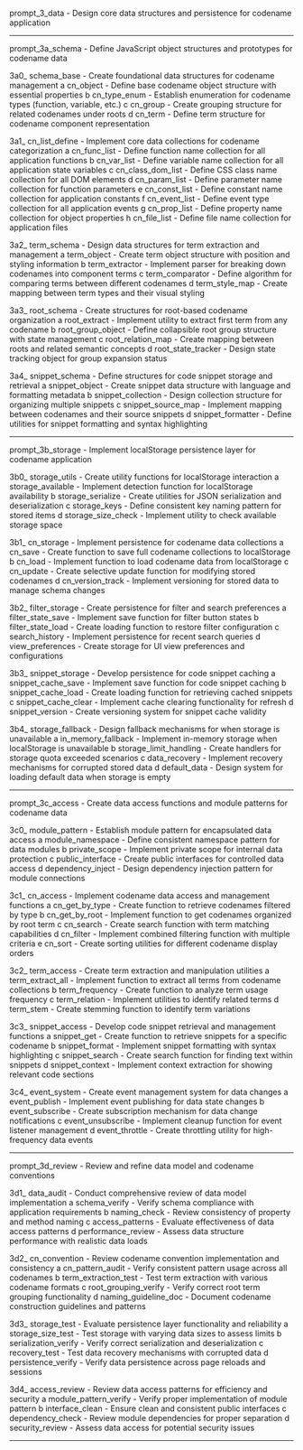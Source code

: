 prompt_3_data         - Design core data structures and persistence for codename application

--------------------------------------------------------------------------------

prompt_3a_schema        - Define JavaScript object structures and prototypes for codename data

3a0_ schema_base        - Create foundational data structures for codename management
   a cn_object          - Define base codename object structure with essential properties
   b cn_type_enum       - Establish enumeration for codename types (function, variable, etc.)
   c cn_group           - Create grouping structure for related codenames under roots
   d cn_term            - Define term structure for codename component representation

3a1_ cn_list_define     - Implement core data collections for codename categorization
   a cn_func_list       - Define function name collection for all application functions
   b cn_var_list        - Define variable name collection for all application state variables
   c cn_class_dom_list  - Define CSS class name collection for all DOM elements
   d cn_param_list      - Define parameter name collection for function parameters
   e cn_const_list      - Define constant name collection for application constants
   f cn_event_list      - Define event type collection for all application events
   g cn_prop_list       - Define property name collection for object properties
   h cn_file_list       - Define file name collection for application files

3a2_ term_schema        - Design data structures for term extraction and management
   a term_object        - Create term object structure with position and styling information
   b term_extractor     - Implement parser for breaking down codenames into component terms
   c term_comparator    - Define algorithm for comparing terms between different codenames
   d term_style_map     - Create mapping between term types and their visual styling

3a3_ root_schema        - Create structures for root-based codename organization
   a root_extract       - Implement utility to extract first term from any codename
   b root_group_object  - Define collapsible root group structure with state management
   c root_relation_map  - Create mapping between roots and related semantic concepts
   d root_state_tracker - Design state tracking object for group expansion status

3a4_ snippet_schema     - Define structures for code snippet storage and retrieval
   a snippet_object     - Create snippet data structure with language and formatting metadata
   b snippet_collection - Design collection structure for organizing multiple snippets
   c snippet_source_map - Implement mapping between codenames and their source snippets
   d snippet_formatter  - Define utilities for snippet formatting and syntax highlighting

--------------------------------------------------------------------------------

prompt_3b_storage       - Implement localStorage persistence layer for codename application

3b0_ storage_utils      - Create utility functions for localStorage interaction
   a storage_available  - Implement detection function for localStorage availability
   b storage_serialize  - Create utilities for JSON serialization and deserialization
   c storage_keys       - Define consistent key naming pattern for stored items
   d storage_size_check - Implement utility to check available storage space

3b1_ cn_storage         - Implement persistence for codename data collections
   a cn_save            - Create function to save full codename collections to localStorage
   b cn_load            - Implement function to load codename data from localStorage
   c cn_update          - Create selective update function for modifying stored codenames
   d cn_version_track   - Implement versioning for stored data to manage schema changes

3b2_ filter_storage     - Create persistence for filter and search preferences
   a filter_state_save  - Implement save function for filter button states
   b filter_state_load  - Create loading function to restore filter configuration
   c search_history     - Implement persistence for recent search queries
   d view_preferences   - Create storage for UI view preferences and configurations

3b3_ snippet_storage    - Develop persistence for code snippet caching
   a snippet_cache_save - Implement save function for code snippet caching
   b snippet_cache_load - Create loading function for retrieving cached snippets
   c snippet_cache_clear - Implement cache clearing functionality for refresh
   d snippet_version    - Create versioning system for snippet cache validity

3b4_ storage_fallback   - Design fallback mechanisms for when storage is unavailable
   a in_memory_fallback - Implement in-memory storage when localStorage is unavailable
   b storage_limit_handling - Create handlers for storage quota exceeded scenarios
   c data_recovery      - Implement recovery mechanisms for corrupted stored data
   d default_data       - Design system for loading default data when storage is empty

--------------------------------------------------------------------------------

prompt_3c_access        - Create data access functions and module patterns for codename data

3c0_ module_pattern     - Establish module pattern for encapsulated data access
   a module_namespace   - Define consistent namespace pattern for data modules
   b private_scope      - Implement private scope for internal data protection
   c public_interface   - Create public interfaces for controlled data access
   d dependency_inject  - Design dependency injection pattern for module connections

3c1_ cn_access          - Implement codename data access and management functions
   a cn_get_by_type     - Create function to retrieve codenames filtered by type
   b cn_get_by_root     - Implement function to get codenames organized by root term
   c cn_search          - Create search function with term matching capabilities
   d cn_filter          - Implement combined filtering function with multiple criteria
   e cn_sort            - Create sorting utilities for different codename display orders

3c2_ term_access        - Create term extraction and manipulation utilities
   a term_extract_all   - Implement function to extract all terms from codename collections
   b term_frequency     - Create function to analyze term usage frequency
   c term_relation      - Implement utilities to identify related terms
   d term_stem          - Create stemming function to identify term variations

3c3_ snippet_access     - Develop code snippet retrieval and management functions
   a snippet_get        - Create function to retrieve snippets for a specific codename
   b snippet_format     - Implement snippet formatting with syntax highlighting
   c snippet_search     - Create search function for finding text within snippets
   d snippet_context    - Implement context extraction for showing relevant code sections

3c4_ event_system       - Create event management system for data changes
   a event_publish      - Implement event publishing for data state changes
   b event_subscribe    - Create subscription mechanism for data change notifications
   c event_unsubscribe  - Implement cleanup function for event listener management
   d event_throttle     - Create throttling utility for high-frequency data events

--------------------------------------------------------------------------------

prompt_3d_review        - Review and refine data model and codename conventions

3d1_ data_audit         - Conduct comprehensive review of data model implementation
   a schema_verify      - Verify schema compliance with application requirements
   b naming_check       - Review consistency of property and method naming
   c access_patterns    - Evaluate effectiveness of data access patterns
   d performance_review - Assess data structure performance with realistic data loads

3d2_ cn_convention      - Review codename convention implementation and consistency
   a cn_pattern_audit   - Verify consistent pattern usage across all codenames
   b term_extraction_test - Test term extraction with various codename formats
   c root_grouping_verify - Verify correct root term grouping functionality
   d naming_guideline_doc - Document codename construction guidelines and patterns

3d3_ storage_test       - Evaluate persistence layer functionality and reliability
   a storage_size_test  - Test storage with varying data sizes to assess limits
   b serialization_verify - Verify correct serialization and deserialization
   c recovery_test      - Test data recovery mechanisms with corrupted data
   d persistence_verify - Verify data persistence across page reloads and sessions

3d4_ access_review      - Review data access patterns for efficiency and security
   a module_pattern_verify - Verify proper implementation of module pattern
   b interface_clean    - Ensure clean and consistent public interfaces
   c dependency_check   - Review module dependencies for proper separation
   d security_review    - Assess data access for potential security issues

--------------------------------------------------------------------------------
